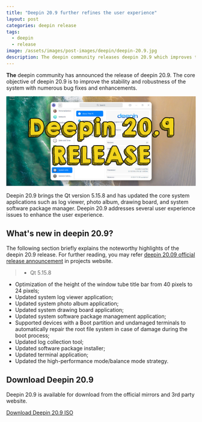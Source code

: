 ```yaml
---
title: "Deepin 20.9 further refines the user experience"
layout: post
categories: deepin release
tags:
  - deepin
  - release
image: /assets/images/post-images/deepin/deepin-20.9.jpg
description: The deepin community releases deepin 20.9 which improves the system stability and user experience with numerous bug fixes. Learn more about deepin 20.9
---
```


**The** deepin community has announced the release of deepin 20.9. The core objective of deepin 20.9 is to improve the stability and robustness of the system with numerous bug fixes and enhancements.

![Deepin 20.9 featured image](/assets/images/post-images/deepin/deepin-20.9.jpg)

Deepin 20.9 brings the Qt version 5.15.8 and has updated the core system applications such as log viewer, photo album, drawing board, and system software package manager. Deepin 20.9 addresses several user experience issues to enhance the user experience.

## What's new in deepin 20.9?
The following section briefly explains the noteworthy highlights of the deepin 20.9 release. For further reading, you may refer [deepin 20.09 official release announcement](https://www.deepin.org/en/deepin-20-9-is-officially-released/) in projects website.

> - Qt 5.15.8
- Optimization of the height of the window tube title bar from 40 pixels to 24 pixels;
- Updated system log viewer application;
- Updated system photo album application;
- Updated system drawing board application;
- Updated system software package management application;
- Supported devices with a Boot partition and undamaged terminals to automatically repair the root file system in case of damage during the boot process;
- Updated log collection tool;
- Updated software package installer;
- Updated terminal application;
- Updated the high-performance mode/balance mode strategy.

## Download Deepin 20.9
Deepin 20.9 is available for download from the official mirrors and 3rd party website.

<a href="https://cdimage.deepin.com/releases/20.9/" class="download">Download Deepin 20.9 ISO</a>